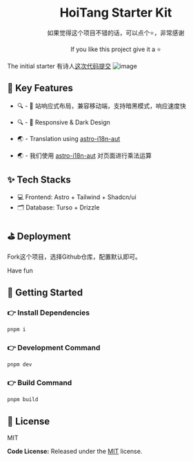 <h1 align=center>HoiTang Starter Kit</h1>

<p align=center>如果觉得这个项目不错的话，可以点个⭐，非常感谢 </p>

<p align=center>If you like this project give it a ⭐</p>

The initial starter 有诗人[这次代码提交](https://github.com/javayhu/haitang/)
![image](public/images/screenshot.png)

## 📌 Key Features

- 🔍 - 📝 站响应式布局，兼容移动端，支持暗黑模式，响应速度快
- 🔍 - 📝 Responsive & Dark Design

- 🌏 - Translation using [astro-i18n-aut](https://github.com/jlarmstrongiv/astro-i18n-aut)
- 🌏 - 我们使用 [astro-i18n-aut](https://github.com/jlarmstrongiv/astro-i18n-aut) 对页面进行乘法运算 


## ✨ Tech Stacks

- 💻 Frontend: Astro + Tailwind + Shadcn/ui 
- 🗂️ Database: Turso + Drizzle


## ⛳ Deployment

Fork这个项目，选择Github仓库，配置默认即可。

Have fun  

## 🚀 Getting Started

### 👉 Install Dependencies

```bash
pnpm i
```

### 👉 Development Command

```bash
pnpm dev
```

### 👉 Build Command

```bash
pnpm build
```

<!-- 
## ❓开源版本和现网版本有什么区别？

- 项目代码的差异：没有差异，完全开源。

- 部署平台的差异：开源版本的海棠诗社是部署在Vercel上，需要科学上网才能访问。现网版本的海棠诗社是部署在Netlify上，绑定了自购域名，所以国内可以直接访问。本项目是纯静态网站，也可以稍微修改代码在其他平台上部署，例如CloudFlare。

- 网站功能的差异：开源版本去掉了注册登录的功能，原因：简化开源版本的上手流程。这些功能跟主体的诗词学习功能无关，加上的话还要配置 Supabase + Github OAuth + Resend。若对注册登录等逻辑感兴趣的话，可以看[这次代码提交](https://github.com/javayhu/haitang/commit/d8febb388bc9fe1fdd9a559c3e0e017e7fe5fff2)之前的代码，可自行配置。


## 📱 古诗词数据来源

Thanks to [西窗烛](https://www.xczim.com/)


## 👨‍💻 独立开发者导航站

如果对独立开发感兴趣的话，不妨关注下 [独立开发者导航站](https://www.indiehackers.site)，发掘最优秀的产品工具，助力你快速发布你的下一个应用！
或者关注 [我的推特](https://x.com/javayhu)，我会不定期分享独立开发相关的知识，一起成长，一起开发独立产品出海挣💰
 -->

## 📝 License

MIT

<!-- Copyright (c) 2024 - Present, Designed & Developed by [javayhu](https://x.com/javayhu) -->

**Code License:** Released under the [MIT](LICENSE) license.

